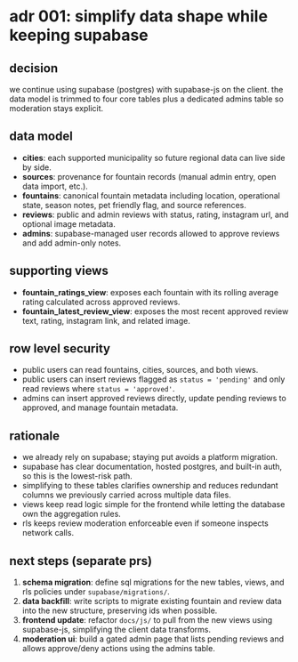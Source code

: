 # adr 001: simplify data shape while keeping supabase

## decision
we continue using supabase (postgres) with supabase-js on the client. the data model is trimmed to four core tables plus a dedicated admins table so moderation stays explicit.

## data model
- **cities**: each supported municipality so future regional data can live side by side.
- **sources**: provenance for fountain records (manual admin entry, open data import, etc.).
- **fountains**: canonical fountain metadata including location, operational state, season notes, pet friendly flag, and source references.
- **reviews**: public and admin reviews with status, rating, instagram url, and optional image metadata.
- **admins**: supabase-managed user records allowed to approve reviews and add admin-only notes.

## supporting views
- **fountain_ratings_view**: exposes each fountain with its rolling average rating calculated across approved reviews.
- **fountain_latest_review_view**: exposes the most recent approved review text, rating, instagram link, and related image.

## row level security
- public users can read fountains, cities, sources, and both views.
- public users can insert reviews flagged as `status = 'pending'` and only read reviews where `status = 'approved'`.
- admins can insert approved reviews directly, update pending reviews to approved, and manage fountain metadata.

## rationale
- we already rely on supabase; staying put avoids a platform migration.
- supabase has clear documentation, hosted postgres, and built-in auth, so this is the lowest-risk path.
- simplifying to these tables clarifies ownership and reduces redundant columns we previously carried across multiple data files.
- views keep read logic simple for the frontend while letting the database own the aggregation rules.
- rls keeps review moderation enforceable even if someone inspects network calls.

## next steps (separate prs)
1. **schema migration**: define sql migrations for the new tables, views, and rls policies under `supabase/migrations/`.
2. **data backfill**: write scripts to migrate existing fountain and review data into the new structure, preserving ids when possible.
3. **frontend update**: refactor `docs/js/` to pull from the new views using supabase-js, simplifying the client data transforms.
4. **moderation ui**: build a gated admin page that lists pending reviews and allows approve/deny actions using the admins table.
